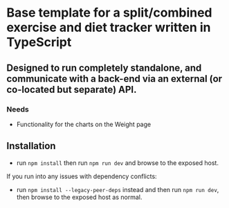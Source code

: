 # Base template for a split/combined exercise and diet tracker written in TypeScript

## Designed to run completely standalone, and communicate with a back-end via an external (or co-located but separate) API.

### **Needs**

- Functionality for the charts on the Weight page

## Installation

- run `npm install` then run `npm run dev` and browse to the exposed host.

If you run into any issues with dependency conflicts:

- run `npm install --legacy-peer-deps` instead and then run `npm run dev`, then browse to the exposed host as normal.